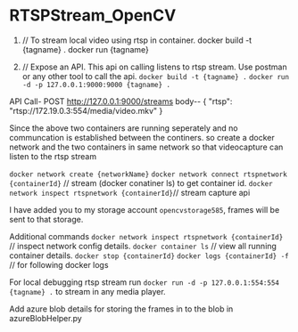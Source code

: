 # RTSPStream_OpenCV
1.	// To stream local video using rtsp in container.
docker build -t {tagname} .
docker run {tagname}

2.	// Expose an API. This api on calling listens to rtsp stream. Use postman or any other tool to call the api. 
`docker build -t {tagname} .`
`docker run -d -p 127.0.0.1:9000:9000 {tagname} .`

API Call- 
POST http://127.0.0.1:9000/streams
body--
{
    "rtsp": "rtsp://172.19.0.3:554/media/video.mkv"
}

Since the above two containers are running seperately and no communcation is established between the continers. 
so create a docker network and the two containers in same network so that videocapture can listen to the rtsp stream

`docker network create {networkName}`
`docker network connect rtspnetwork {containerId}` // stream (docker conatiner ls) to get container id.
`docker network inspect rtspnetwork {containerId}`// stream capture api

I have added you to my storage account `opencvstorage585`, frames will be sent to that storage.

Additional commands
   `docker network inspect rtspnetwork {containerId}` // inspect network config details.
`docker container ls` // view all running container details.
`docker stop {containerId}`
`docker logs {containerId} -f` // for following docker logs

For local debugging rtsp stream run `docker run -d -p 127.0.0.1:554:554 {tagname} .` to stream in any media player.


Add azure blob details for storing the frames in to the blob in azureBlobHelper.py
